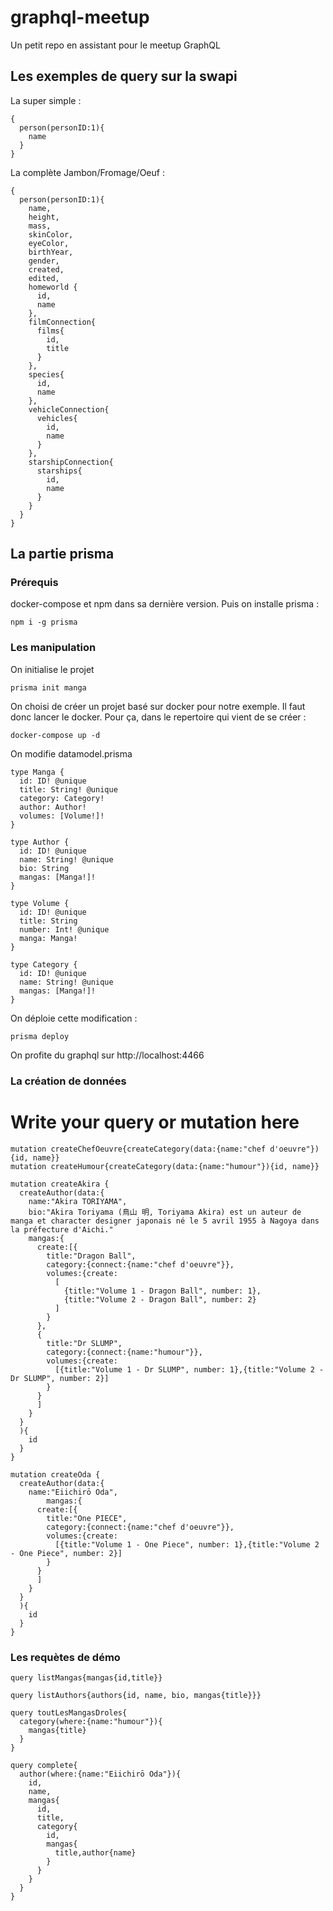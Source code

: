 # graphql-meetup

Un petit repo en assistant pour le meetup GraphQL

## Les exemples de query sur la swapi

La super simple :
	
	{
	  person(personID:1){
	    name
	  }
	}

La complète Jambon/Fromage/Oeuf :

	{
	  person(personID:1){
	    name,
	    height,
	    mass,
	    skinColor,
	    eyeColor,
	    birthYear,
	    gender,
	    created,
	    edited,
	    homeworld {
	      id,
	      name
	    },
	    filmConnection{
	      films{
	        id,
	        title
	      }
	    },
	    species{
	      id,
	      name
	    },
	    vehicleConnection{
	      vehicles{
	        id,
	        name
	      }
	    },
	    starshipConnection{
	      starships{
	        id,
	        name
	      }
	    }
	  }
	}

## La partie prisma

### Prérequis

docker-compose et npm dans sa dernière version. Puis on installe prisma :

	npm i -g prisma

### Les manipulation

On initialise le projet 

	prisma init manga
	
On choisi de créer un projet basé sur docker pour notre exemple. Il faut donc lancer le docker. Pour ça, dans le repertoire qui vient de se créer :

	docker-compose up -d

On modifie datamodel.prisma

	type Manga {
	  id: ID! @unique
	  title: String! @unique
	  category: Category!
	  author: Author!
	  volumes: [Volume!]!
	}
	
	type Author {
	  id: ID! @unique
	  name: String! @unique
	  bio: String
	  mangas: [Manga!]!
	}
	
	type Volume {
	  id: ID! @unique
	  title: String
	  number: Int! @unique
	  manga: Manga!
	}
	
	type Category {
	  id: ID! @unique
	  name: String! @unique
	  mangas: [Manga!]!
	}

On déploie cette modification :

	prisma deploy
	
On profite du graphql sur http://localhost:4466

### La création de données

# Write your query or mutation here

	mutation createChefOeuvre{createCategory(data:{name:"chef d'oeuvre"}){id, name}}
	mutation createHumour{createCategory(data:{name:"humour"}){id, name}}
	
	mutation createAkira {
	  createAuthor(data:{
	    name:"Akira TORIYAMA", 
	    bio:"Akira Toriyama (鳥山 明, Toriyama Akira) est un auteur de manga et character designer japonais né le 5 avril 1955 à Nagoya dans la préfecture d'Aichi."
	    mangas:{
	      create:[{
	        title:"Dragon Ball", 
	        category:{connect:{name:"chef d'oeuvre"}},
	        volumes:{create:
	          [
	            {title:"Volume 1 - Dragon Ball", number: 1},
	            {title:"Volume 2 - Dragon Ball", number: 2}
	          ]
	        }
	      },
	      {
	        title:"Dr SLUMP", 
	        category:{connect:{name:"humour"}},
	        volumes:{create:
	          [{title:"Volume 1 - Dr SLUMP", number: 1},{title:"Volume 2 - Dr SLUMP", number: 2}]
	        }
	      }
	      ]
	    }
	  }
	  ){
	    id
	  }
	}
	
	mutation createOda {
	  createAuthor(data:{
	    name:"Eiichirō Oda",
	        mangas:{
	      create:[{
	        title:"One PIECE", 
	        category:{connect:{name:"chef d'oeuvre"}},
	        volumes:{create:
	          [{title:"Volume 1 - One Piece", number: 1},{title:"Volume 2 - One Piece", number: 2}]
	        }
	      }
	      ]
	    }
	  }
	  ){
	    id
	  }
	}

### Les requètes de démo

	query listMangas{mangas{id,title}}
	
	query listAuthors{authors{id, name, bio, mangas{title}}}
	
	query toutLesMangasDroles{
	  category(where:{name:"humour"}){
	    mangas{title}
	  }
	}
	
	query complete{
	  author(where:{name:"Eiichirō Oda"}){
	    id,
	    name,
	    mangas{
	      id, 
	      title,
	      category{
	        id,
	        mangas{
	          title,author{name}
	        }
	      }
	    }
	  }
	}

